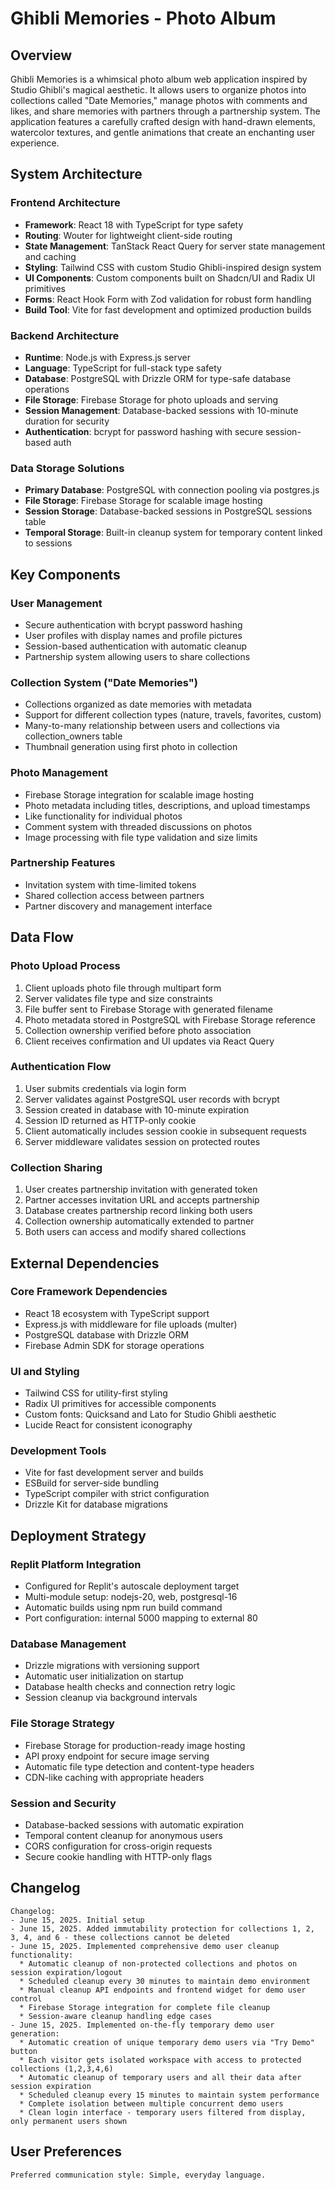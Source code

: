 # Ghibli Memories - Photo Album

## Overview

Ghibli Memories is a whimsical photo album web application inspired by Studio Ghibli's magical aesthetic. It allows users to organize photos into collections called "Date Memories," manage photos with comments and likes, and share memories with partners through a partnership system. The application features a carefully crafted design with hand-drawn elements, watercolor textures, and gentle animations that create an enchanting user experience.

## System Architecture

### Frontend Architecture
- **Framework**: React 18 with TypeScript for type safety
- **Routing**: Wouter for lightweight client-side routing
- **State Management**: TanStack React Query for server state management and caching
- **Styling**: Tailwind CSS with custom Studio Ghibli-inspired design system
- **UI Components**: Custom components built on Shadcn/UI and Radix UI primitives
- **Forms**: React Hook Form with Zod validation for robust form handling
- **Build Tool**: Vite for fast development and optimized production builds

### Backend Architecture
- **Runtime**: Node.js with Express.js server
- **Language**: TypeScript for full-stack type safety
- **Database**: PostgreSQL with Drizzle ORM for type-safe database operations
- **File Storage**: Firebase Storage for photo uploads and serving
- **Session Management**: Database-backed sessions with 10-minute duration for security
- **Authentication**: bcrypt for password hashing with secure session-based auth

### Data Storage Solutions
- **Primary Database**: PostgreSQL with connection pooling via postgres.js
- **File Storage**: Firebase Storage for scalable image hosting
- **Session Storage**: Database-backed sessions in PostgreSQL sessions table
- **Temporal Storage**: Built-in cleanup system for temporary content linked to sessions

## Key Components

### User Management
- Secure authentication with bcrypt password hashing
- User profiles with display names and profile pictures
- Session-based authentication with automatic cleanup
- Partnership system allowing users to share collections

### Collection System ("Date Memories")
- Collections organized as date memories with metadata
- Support for different collection types (nature, travels, favorites, custom)
- Many-to-many relationship between users and collections via collection_owners table
- Thumbnail generation using first photo in collection

### Photo Management
- Firebase Storage integration for scalable image hosting
- Photo metadata including titles, descriptions, and upload timestamps
- Like functionality for individual photos
- Comment system with threaded discussions on photos
- Image processing with file type validation and size limits

### Partnership Features
- Invitation system with time-limited tokens
- Shared collection access between partners
- Partner discovery and management interface

## Data Flow

### Photo Upload Process
1. Client uploads photo file through multipart form
2. Server validates file type and size constraints
3. File buffer sent to Firebase Storage with generated filename
4. Photo metadata stored in PostgreSQL with Firebase Storage reference
5. Collection ownership verified before photo association
6. Client receives confirmation and UI updates via React Query

### Authentication Flow
1. User submits credentials via login form
2. Server validates against PostgreSQL user records with bcrypt
3. Session created in database with 10-minute expiration
4. Session ID returned as HTTP-only cookie
5. Client automatically includes session cookie in subsequent requests
6. Server middleware validates session on protected routes

### Collection Sharing
1. User creates partnership invitation with generated token
2. Partner accesses invitation URL and accepts partnership
3. Database creates partnership record linking both users
4. Collection ownership automatically extended to partner
5. Both users can access and modify shared collections

## External Dependencies

### Core Framework Dependencies
- React 18 ecosystem with TypeScript support
- Express.js with middleware for file uploads (multer)
- PostgreSQL database with Drizzle ORM
- Firebase Admin SDK for storage operations

### UI and Styling
- Tailwind CSS for utility-first styling
- Radix UI primitives for accessible components
- Custom fonts: Quicksand and Lato for Studio Ghibli aesthetic
- Lucide React for consistent iconography

### Development Tools
- Vite for fast development server and builds
- ESBuild for server-side bundling
- TypeScript compiler with strict configuration
- Drizzle Kit for database migrations

## Deployment Strategy

### Replit Platform Integration
- Configured for Replit's autoscale deployment target
- Multi-module setup: nodejs-20, web, postgresql-16
- Automatic builds using npm run build command
- Port configuration: internal 5000 mapping to external 80

### Database Management
- Drizzle migrations with versioning support
- Automatic user initialization on startup
- Database health checks and connection retry logic
- Session cleanup via background intervals

### File Storage Strategy
- Firebase Storage for production-ready image hosting
- API proxy endpoint for secure image serving
- Automatic file type detection and content-type headers
- CDN-like caching with appropriate headers

### Session and Security
- Database-backed sessions with automatic expiration
- Temporal content cleanup for anonymous users
- CORS configuration for cross-origin requests
- Secure cookie handling with HTTP-only flags

## Changelog

```
Changelog:
- June 15, 2025. Initial setup
- June 15, 2025. Added immutability protection for collections 1, 2, 3, 4, and 6 - these collections cannot be deleted
- June 15, 2025. Implemented comprehensive demo user cleanup functionality:
  * Automatic cleanup of non-protected collections and photos on session expiration/logout
  * Scheduled cleanup every 30 minutes to maintain demo environment
  * Manual cleanup API endpoints and frontend widget for demo user control
  * Firebase Storage integration for complete file cleanup
  * Session-aware cleanup handling edge cases
- June 15, 2025. Implemented on-the-fly temporary demo user generation:
  * Automatic creation of unique temporary demo users via "Try Demo" button
  * Each visitor gets isolated workspace with access to protected collections (1,2,3,4,6)
  * Automatic cleanup of temporary users and all their data after session expiration
  * Scheduled cleanup every 15 minutes to maintain system performance
  * Complete isolation between multiple concurrent demo users
  * Clean login interface - temporary users filtered from display, only permanent users shown
```

## User Preferences

```
Preferred communication style: Simple, everyday language.
```